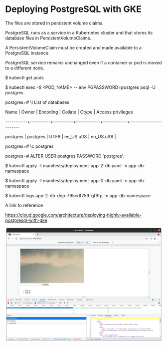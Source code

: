 # Deploying PostgreSQL with GKE

The files are stored in persistent volume claims. 

PostgreSQL runs as a service in a Kubernetes cluster and that stores its database files in PersistentVolumeClaims.

A PersistentVolumeClaim must be created and made available to a PostgreSQL instance.

PostgreSQL service remains unchanged even if a container or pod is moved to a different node.

$ kubectl get pods

$ kubectl exec -ti <POD_NAME> -- env PGPASSWORD=postgres psql -U postgres

postgres=# \l
                             List of databases

   Name    |  Owner   | Encoding |  Collate   |   Ctype    |   Access privileges  

-----------+----------+----------+------------+------------+-----------------------


 postgres  | postgres | UTF8     | en_US.utf8 | en_US.utf8 | 


postgres=# \c postgres
 
postgres=# ALTER USER postgres PASSWORD 'postgres';

$ kubectl apply -f manifests/deployment-app-2-db.yaml -n app-db-namespace

$ kubectl apply -f manifests/deployment-app-0-db.yaml -n app-db-namespace

$ kubectl logs app-2-db-dep-795cdf759-qf9fp -n app-db-namespace

A link to reference

https://cloud.google.com/architecture/deploying-highly-available-postgresql-with-gke


![alt text](https://github.com/jylhakos/DevOpsWithKubernetes/blob/main/3/3.07/manifests/3.07.png?raw=true)